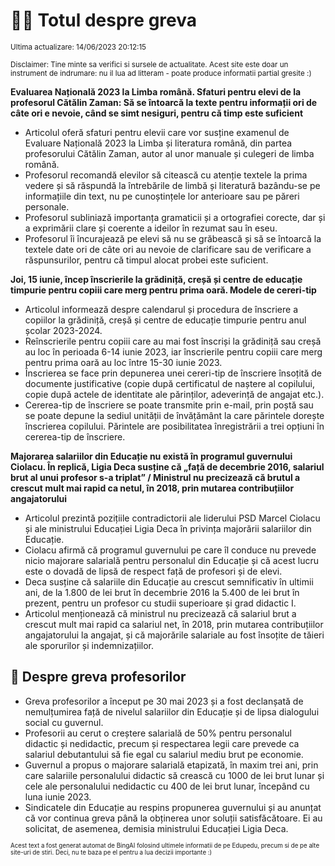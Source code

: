# 👩‍🏫 Totul despre greva
<sub>Ultima actualizare: 14/06/2023 20:12:15</sub>

<sub>Disclaimer: Tine minte sa verifici si sursele de actualitate. Acest site este doar un instrument de indrumare: nu il lua ad litteram - poate produce informatii partial gresite :)</sub>

**Evaluarea Națională 2023 la Limba română. Sfaturi pentru elevi de la profesorul Cătălin Zaman: Să se întoarcă la texte pentru informații ori de câte ori e nevoie, când se simt nesiguri, pentru că timp este suficient**

- Articolul oferă sfaturi pentru elevii care vor susține examenul de Evaluare Națională 2023 la Limba și literatura română, din partea profesorului Cătălin Zaman, autor al unor manuale și culegeri de limba română.
- Profesorul recomandă elevilor să citească cu atenție textele la prima vedere și să răspundă la întrebările de limbă și literatură bazându-se pe informațiile din text, nu pe cunoștințele lor anterioare sau pe păreri personale.
- Profesorul subliniază importanța gramaticii și a ortografiei corecte, dar și a exprimării clare și coerente a ideilor în rezumat sau în eseu.
- Profesorul îi încurajează pe elevi să nu se grăbească și să se întoarcă la textele date ori de câte ori au nevoie de clarificare sau de verificare a răspunsurilor, pentru că timpul alocat probei este suficient.

**Joi, 15 iunie, încep înscrierile la grădiniță, creșă și centre de educație timpurie pentru copiii care merg pentru prima oară. Modele de cereri-tip**

- Articolul informează despre calendarul și procedura de înscriere a copiilor la grădiniță, creșă și centre de educație timpurie pentru anul școlar 2023-2024.
- Reînscrierile pentru copiii care au mai fost înscriși la grădiniță sau creșă au loc în perioada 6-14 iunie 2023, iar înscrierile pentru copiii care merg pentru prima oară au loc între 15-30 iunie 2023.
- Înscrierea se face prin depunerea unei cereri-tip de înscriere însoțită de documente justificative (copie după certificatul de naștere al copilului, copie după actele de identitate ale părinților, adeverință de angajat etc.).
- Cererea-tip de înscriere se poate transmite prin e-mail, prin poștă sau se poate depune la sediul unității de învățământ la care părintele dorește înscrierea copilului. Părintele are posibilitatea înregistrării a trei opțiuni în cererea-tip de înscriere.

**Majorarea salariilor din Educație nu există în programul guvernului Ciolacu. În replică, Ligia Deca susține că „față de decembrie 2016, salariul brut al unui profesor s-a triplat” / Ministrul nu precizează că brutul a crescut mult mai rapid ca netul, în 2018, prin mutarea contribuțiilor angajatorului**

- Articolul prezintă pozițiile contradictorii ale liderului PSD Marcel Ciolacu și ale ministrului Educației Ligia Deca în privința majorării salariilor din Educație.
- Ciolacu afirmă că programul guvernului pe care îl conduce nu prevede nicio majorare salarială pentru personalul din Educație și că acest lucru este o dovadă de lipsă de respect față de profesori și de elevi.
- Deca susține că salariile din Educație au crescut semnificativ în ultimii ani, de la 1.800 de lei brut în decembrie 2016 la 5.400 de lei brut în prezent, pentru un profesor cu studii superioare și grad didactic I.
- Articolul menționează că ministrul nu precizează că salariul brut a crescut mult mai rapid ca salariul net, în 2018, prin mutarea contribuțiilor angajatorului la angajat, și că majorările salariale au fost însoțite de tăieri ale sporurilor și indemnizațiilor.

## 🏫 Despre greva profesorilor

- Greva profesorilor a început pe 30 mai 2023 și a fost declanșată de nemulțumirea față de nivelul salariilor din Educație și de lipsa dialogului social cu guvernul.
- Profesorii au cerut o creștere salarială de 50% pentru personalul didactic și nedidactic, precum și respectarea legii care prevede ca salariul debutantului să fie egal cu salariul mediu brut pe economie.
- Guvernul a propus o majorare salarială etapizată, în maxim trei ani, prin care salariile personalului didactic să crească cu 1000 de lei brut lunar și cele ale personalului nedidactic cu 400 de lei brut lunar, începând cu luna iunie 2023.
- Sindicatele din Educație au respins propunerea guvernului și au anunțat că vor continua greva până la obținerea unor soluții satisfăcătoare. Ei au solicitat, de asemenea, demisia ministrului Educației Ligia Deca.


<sub><sub>Acest text a fost generat automat de BingAI folosind ultimele informatii de pe Edupedu, precum si de pe alte site-uri de stiri. Deci, nu te baza pe el pentru a lua decizii importante :)</sub></sub>